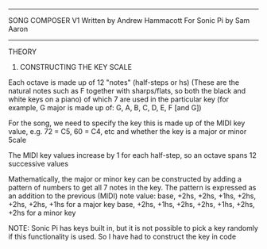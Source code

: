 -------------------------------------------------------------------------------------------

  SONG COMPOSER V1
    Written by Andrew Hammacott
    For Sonic Pi by Sam Aaron

-------------------------------------------------------------------------------------------

  THEORY
  
  1. CONSTRUCTING THE KEY SCALE
  
  Each octave is made up of 12 "notes" (half-steps or hs)
  (These are the natural notes such as F together with sharps/flats,
  so both the black and white keys on a piano)
  of which 7 are used in the particular key
  (for example, G major is made up of: G, A, B, C, D, E, F [and G])

  For the song, we need to specify the key
  this is made up of the MIDI key value, e.g. 72 = C5, 60 = C4, etc
  and whether the key is a major or minor 5cale
  
  The MIDI key values increase by 1 for each half-step, so an octave spans 12 successive values

  Mathematically, the major or minor key can be constructed by adding
  a pattern of numbers to get all 7 notes in the key.  The pattern is expressed
  as an addition to the previous (MIDI) note value: 
  base, +2hs, +2hs, +1hs, +2hs, +2hs, +2hs, +1hs     for a major key
  base, +2hs, +1hs, +2hs, +2hs, +1hs, +2hs, +2hs     for a minor key
  
  NOTE: Sonic Pi has keys built in, but it is not possible to pick a key randomly if this functionality
  is used.  So I have had to construct the key in code   

